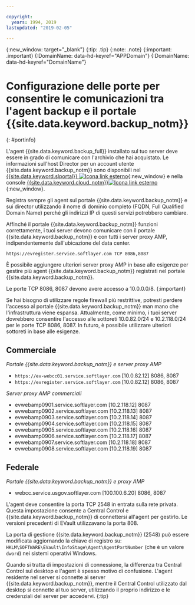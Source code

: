 ```yaml
---

copyright:
  years: 1994, 2019
lastupdated: "2019-02-05"

---
```

{:new_window: target="_blank"}
{:tip: .tip}
{:note: .note}
{:important: .important}
{:DomainName: data-hd-keyref="APPDomain"}
{:DomainName: data-hd-keyref="DomainName"}

# Configurazione delle porte per consentire le comunicazioni tra l'agent backup e il portale {{site.data.keyword.backup_notm}}
{: #portinfo}

L'agent {{site.data.keyword.backup_full}} installato sul tuo server deve essere in grado di comunicare con l'archivio che hai acquistato. Le informazioni sull'host Director per un account utente {{site.data.keyword.backup_notm}} sono disponibili nel [{{site.data.keyword.slportal}} ![Icona link esterno](../../icons/launch-glyph.svg "Icona link esterno")](https://control.softlayer.com/){:new_window} e nella console [{{site.data.keyword.cloud_notm}}![Icona link esterno](../../icons/launch-glyph.svg "Icona link esterno")](https://{DomainName}/){:new_window}.

Registra sempre gli agent sul portale {{site.data.keyword.backup_notm}} e sui director utilizzando il nome di dominio completo (FQDN, Full Qualified Domain Name) perché gli indirizzi IP di questi servizi potrebbero cambiare.

Affinché il portale {{site.data.keyword.backup_notm}} funzioni correttamente, i tuoi server devono comunicare con il portale {{site.data.keyword.backup_notm}} e con tutti i server proxy AMP, indipendentemente dall'ubicazione del data center.

```
https://evregister.service.softlayer.com TCP 8086,8087
```

È possibile aggiungere ulteriori server proxy AMP in base alle esigenze per gestire più agent {{site.data.keyword.backup_notm}} registrati nel portale {{site.data.keyword.backup_notm}}.

Le porte TCP 8086, 8087 devono avere accesso a 10.0.0.0/8.
{:important}

Se hai bisogno di utilizzare regole firewall più restrittive, potresti perdere l'accesso al portale {{site.data.keyword.backup_notm}} man mano che l'infrastruttura viene espansa. Attualmente, come minimo, i tuoi server dovrebbero consentire l'accesso alle sottoreti 10.0.82.0/24 e 10.2.118.0/24 per le porte TCP 8086, 8087. In futuro, è possibile utilizzare ulteriori sottoreti in base alle esigenze.

## Commerciale

*Portale {{site.data.keyword.backup_notm}} e server proxy AMP*

- `https://ev-webcc01.service.softlayer.com` [10.0.82.12] 8086, 8087
- `https://evregister.service.softlayer.com` [10.0.82.12] 8086, 8087

*Server proxy AMP commerciali*

- evwebamp0901.service.softlayer.com [10.2.118.12] 8087
- evwebamp0902.service.softlayer.com [10.2.118.13] 8087
- evwebamp0903.service.softlayer.com [10.2.118.14] 8087
- evwebamp0904.service.softlayer.com [10.2.118.15] 8087
- evwebamp0905.service.softlayer.com [10.2.118.16] 8087
- evwebamp0906.service.softlayer.com [10.2.118.17] 8087
- evwebamp0907.service.softlayer.com [10.2.118.18] 8087
- evwebamp0908.service.softlayer.com [10.2.118.19] 8087

## Federale

*Portale {{site.data.keyword.backup_notm}} e proxy AMP*

- webcc.service.usgov.softlayer.com [100.100.6.20] 8086, 8087

L'agent deve consentire la porta TCP 2548 in entrata sulla rete privata. Questa impostazione consente a Central Control e {{site.data.keyword.backup_notm}} di connettersi all'agent per gestirlo. Le versioni precedenti di EVault utilizzavano la porta 808.

La porta di gestione {{site.data.keyword.backup_notm}} (2548) può essere modificata aggiornando la chiave di registro su: `HKLM\SOFTWARE\EVault\InfoStage\Agent\AgentPortNumber` (che è un valore `dword`) nei sistemi operativi Windows.

Quando si tratta di impostazioni di connessione, la differenza tra Central Control sul desktop e l'agent è spesso motivo di confusione. L'agent residente nel server si connette ai server {{site.data.keyword.backup_notm}}, mentre il Central Control utilizzato dal desktop si connette al tuo server, utilizzando il proprio indirizzo e le credenziali del server per accedervi.
{:tip}
